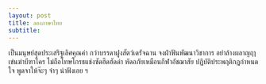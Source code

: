 ```yaml
---
layout: post
title: ลองภาษาไทย
subtitle:
---
```

เป็นมนุษย์สุดประเสริฐเลิศคุณค่า  กว่าบรรดาฝูงสัตว์เดรัจฉาน
  จงฝ่าฟันพัฒนาวิชาการ           อย่าล้างผลาญฤๅเข่นฆ่าบีฑาใคร
  ไม่ถือโทษโกรธแช่งซัดฮึดฮัดด่า     หัดอภัยเหมือนกีฬาอัชฌาสัย
  ปฏิบัติประพฤติกฎกำหนดใจ        พูดจาให้จ๊ะๆ จ๋าๆ น่าฟังเอย ฯ
